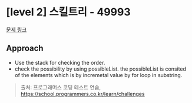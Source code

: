 # [level 2] 스킬트리 - 49993 

[문제 링크](https://school.programmers.co.kr/learn/courses/30/lessons/49993) 

## Approach
* Use the stack for checking the order.
* check the possibility by using possibleList. the possibleList is consited of the elements which is by incremetal value by for loop in substring.


> 출처: 프로그래머스 코딩 테스트 연습, https://school.programmers.co.kr/learn/challenges
